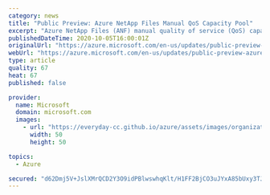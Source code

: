 ```yaml
---
category: news
title: "Public Preview: Azure NetApp Files Manual QoS Capacity Pool"
excerpt: "Azure NetApp Files (ANF) manual quality of service (QoS) capacity pool allows you to assign the capacity and throughput for a volume independently. "
publishedDateTime: 2020-10-05T16:00:01Z
originalUrl: "https://azure.microsoft.com/en-us/updates/public-preview-azure-netapp-files-manual-qos-capacity-pool/"
webUrl: "https://azure.microsoft.com/en-us/updates/public-preview-azure-netapp-files-manual-qos-capacity-pool/"
type: article
quality: 67
heat: 67
published: false

provider:
  name: Microsoft
  domain: microsoft.com
  images:
    - url: "https://everyday-cc.github.io/azure/assets/images/organizations/microsoft.com-50x50.jpg"
      width: 50
      height: 50

topics:
  - Azure

secured: "d62Dmj5V+JslXMrQCD2Y3O9idPBlwswhqKlt/H1FF2BjCO3uJYxA85bUxy3TJBhe85RqGw9K6m8NktiK3E1r2s9Zk+IzeD4IJ8gS8qOIhPZcRxKUXCI0HpMtg4cdmwmMkNu+nKveHmd3UqewoFywliBtlvpMy+trY1DtQSbJ5BOovCZpOqzuwN2a5EgajUNI+Dua8pcB23sX3eoWpzqf2INY39j6UN/ag1pkwrhDQyRW1By2R3tw1XFhfudE7LtoO7WBVXuZiEnuZHYUNITmQRrDY8BdNJUcxCBI+QrtjybP3jJ6gMvNNpnXSVeD7+/tSxxo6h8My7gSyY0oRmM+yqBqZ56VFilonoQOwsEELJE=;AL0xOyd2rm2+YtxxShgxEA=="
---
```


